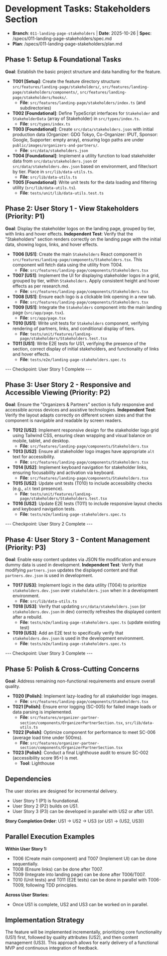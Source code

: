 # Development Tasks: Stakeholders Section

- **Branch**: `011-landing-page-stakeholders` | **Date**: 2025-10-26 | **Spec**: /specs/011-landing-page-stakeholders/spec.md
- **Plan**: /specs/011-landing-page-stakeholders/plan.md

## Phase 1: Setup & Foundational Tasks

**Goal**: Establish the basic project structure and data handling for the feature.

- **T001 [Setup]**: Create the feature directory structure: `src/features/landing-page/stakeholders/`, `src/features/landing-page/stakeholders/components/`, `src/features/landing-page/stakeholders/hooks/`.
  - **File**: `src/features/landing-page/stakeholders/index.ts` (and subdirectories)
- **T002 [Foundational]**: Define TypeScript interfaces for `Stakeholder` and `StakeholderData` (array of Stakeholder) in `src/types/index.ts`.
  - **File**: `src/types/index.ts`
- **T003 [Foundational]**: Create `src/data/stakeholders.json` with initial production data (Organizer: GDG Tokyo, Co-Organizer: IPUT, Sponsor: Google, Supporter: empty array), ensuring logo paths are under `public/images/organizers-and-partners/`.
  - **File**: `src/data/stakeholders.json`
- **T004 [Foundational]**: Implement a utility function to load stakeholder data from `src/data/stakeholders.json` or `src/data/stakeholders.dev.json` based on environment, and filter/sort by tier. Place in `src/lib/data-utils.ts`.
  - **File**: `src/lib/data-utils.ts`
- **T005 [Foundational]**: Write unit tests for the data loading and filtering utility (`src/lib/data-utils.ts`).
  - **File**: `tests/unit/lib/data-utils.test.ts`

## Phase 2: User Story 1 - View Stakeholders (Priority: P1)

**Goal**: Display the stakeholder logos on the landing page, grouped by tier, with links and hover effects. **Independent Test**: Verify that the "Stakeholders" section renders correctly on the landing page with the initial data, showing logos, links, and hover effects.

- **T006 [US1]**: Create the main `Stakeholders` React component in `src/features/landing-page/components/Stakeholders.tsx`. This component will fetch data using the utility from T004.
  - **File**: `src/features/landing-page/components/Stakeholders.tsx`
- **T007 [US1]**: Implement the UI for displaying stakeholder logos in a grid, grouped by tier, within `Stakeholders`. Apply consistent height and hover effects as per research.md.
  - **File**: `src/features/landing-page/components/Stakeholders.tsx`
- **T008 [US1]**: Ensure each logo is a clickable link opening in a new tab.
  - **File**: `src/features/landing-page/components/Stakeholders.tsx`
- **T009 [US1]**: Integrate the `Stakeholders` component into the main landing page (`src/app/page.tsx`).
  - **File**: `src/app/page.tsx`
- **T010 [US1]**: Write unit tests for `Stakeholders` component, verifying rendering of partners, links, and conditional display of tiers.
  - **File**: `tests/unit/features/landing-page/stakeholders/Stakeholders.test.tsx`
- **T011 [US1]**: Write E2E tests for US1, verifying the presence of the section, correct display of initial stakeholders, and functionality of links and hover effects.
  - **File**: `tests/e2e/landing-page-stakeholders.spec.ts`

--- Checkpoint: User Story 1 Complete ---

## Phase 3: User Story 2 - Responsive and Accessible Viewing (Priority: P2)

**Goal**: Ensure the "Organizers & Partners" section is fully responsive and accessible across devices and assistive technologies. **Independent Test**: Verify the layout adapts correctly on different screen sizes and that the component is navigable and readable by screen readers.

- **T012 [US2]**: Implement responsive design for the stakeholder logo grid using Tailwind CSS, ensuring clean wrapping and visual balance on mobile, tablet, and desktop.
  - **File**: `src/features/landing-page/components/Stakeholders.tsx`
- **T013 [US2]**: Ensure all stakeholder logo images have appropriate `alt` text for accessibility.
  - **File**: `src/features/landing-page/components/Stakeholders.tsx`
- **T014 [US2]**: Implement keyboard navigation for stakeholder links, ensuring focusability and activation via keyboard.
  - **File**: `src/features/landing-page/components/Stakeholders.tsx`
- **T015 [US2]**: Update unit tests (T010) to include accessibility checks (e.g., `alt` text presence).
  - **File**: `tests/unit/features/landing-page/stakeholders/Stakeholders.test.tsx`
- **T016 [US2]**: Update E2E tests (T011) to include responsive layout checks and keyboard navigation tests.
  - **File**: `tests/e2e/landing-page-stakeholders.spec.ts`

--- Checkpoint: User Story 2 Complete ---

## Phase 4: User Story 3 - Content Management (Priority: P3)

**Goal**: Enable easy content updates via JSON file modification and ensure dummy data is used in development. **Independent Test**: Verify that modifying `partners.json` updates the displayed content and that `partners.dev.json` is used in development.

- **T017 [US3]**: Implement logic in the data utility (T004) to prioritize `stakeholders.dev.json` over `stakeholders.json` when in a development environment.
  - **File**: `src/lib/data-utils.ts`
- **T018 [US3]**: Verify that updating `src/data/stakeholders.json` (or `stakeholders.dev.json` in dev) correctly refreshes the displayed content after a rebuild.
  - **File**: `tests/e2e/landing-page-stakeholders.spec.ts` (update existing test)
- **T019 [US3]**: Add an E2E test to specifically verify that `stakeholders.dev.json` is used in the development environment.
  - **File**: `tests/e2e/landing-page-stakeholders.spec.ts`

--- Checkpoint: User Story 3 Complete ---

## Phase 5: Polish & Cross-Cutting Concerns

**Goal**: Address remaining non-functional requirements and ensure overall quality.

- **T020 [Polish]**: Implement lazy-loading for all stakeholder logo images.
  - **File**: `src/features/landing-page/components/Stakeholders.tsx`
- **T021 [Polish]**: Ensure error logging (SC-005) for failed image loads or data parsing is implemented.
  - **File**: `src/features/organizer-partner-section/components/OrganizerPartnerSection.tsx`, `src/lib/data-utils.ts`
- **T022 [Polish]**: Optimize component for performance to meet SC-006 (average load time under 500ms).
  - **File**: `src/features/organizer-partner-section/components/OrganizerPartnerSection.tsx`
- **T023 [Polish]**: Conduct a final Lighthouse audit to ensure SC-002 (accessibility score 95+) is met.
  - **Tool**: Lighthouse

## Dependencies

The user stories are designed for incremental delivery.

- User Story 1 (P1) is foundational.
- User Story 2 (P2) builds on US1.
- User Story 3 (P3) can be developed in parallel with US2 or after US1.

**Story Completion Order**: US1 → US2 → US3 (or US1 → (US2, US3))

## Parallel Execution Examples

**Within User Story 1:**

- T006 (Create main component) and T007 (Implement UI) can be done sequentially.
- T008 (Ensure links) can be done after T007.
- T009 (Integrate into landing page) can be done after T006/T007.
- T010 (Unit tests) and T011 (E2E tests) can be done in parallel with T006-T009, following TDD principles.

**Across User Stories:**

- Once US1 is complete, US2 and US3 can be worked on in parallel.

## Implementation Strategy

The feature will be implemented incrementally, prioritizing core functionality (US1) first, followed by quality attributes (US2), and then content management (US3). This approach allows for early delivery of a functional MVP and continuous integration of feedback.
